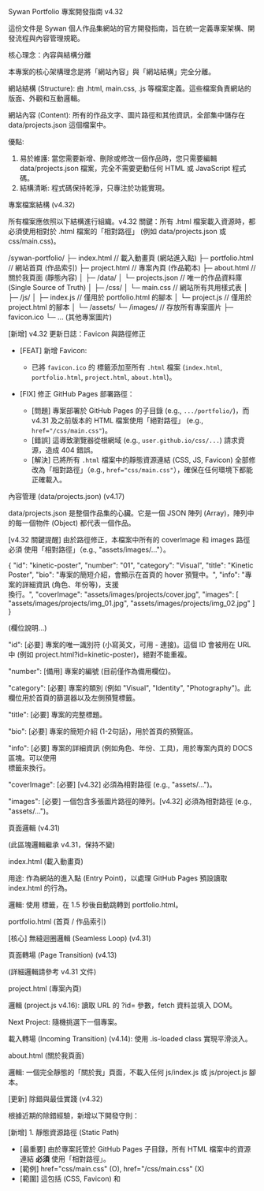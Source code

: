 Sywan Portfolio 專案開發指南 v4.32

這份文件是 Sywan 個人作品集網站的官方開發指南，旨在統一定義專案架構、開發流程與內容管理規範。

核心理念：內容與結構分離

本專案的核心架構理念是將「網站內容」與「網站結構」完全分離。

網站結構 (Structure): 由 .html, main.css, .js 等檔案定義。這些檔案負責網站的版面、外觀和互動邏輯。

網站內容 (Content): 所有的作品文字、圖片路徑和其他資訊，全部集中儲存在 data/projects.json 這個檔案中。

優點:

1.  易於維護: 當您需要新增、刪除或修改一個作品時，您只需要編輯 data/projects.json 檔案，完全不需要更動任何 HTML 或 JavaScript 程式碼。
2.  結構清晰: 程式碼保持乾淨，只專注於功能實現。


專案檔案結構 (v4.32)

所有檔案應依照以下結構進行組織。v4.32 關鍵：所有 .html 檔案載入資源時，都必須使用相對於 .html 檔案的「相對路徑」 (例如 data/projects.json 或 css/main.css)。

/sywan-portfolio/
├─ index.html       // 載入動畫頁 (網站進入點)
├─ portfolio.html   // 網站首頁 (作品索引)
├─ project.html     // 專案內頁 (作品範本)
├─ about.html       // 關於我頁面 (靜態內容)
│
├─ /data/
│  └─ projects.json  // 唯一的作品資料庫 (Single Source of Truth)
│
├─ /css/
│  └─ main.css       // 網站所有共用樣式表
│
├─ /js/
│  ├─ index.js       // 僅用於 portfolio.html 的腳本
│  └─ project.js     // 僅用於 project.html 的腳本
│
└─ /assets/
   └─ /images/       // 存放所有專案圖片
      ├─ favicon.ico
      └─ ... (其他專案圖片)


[新增] v4.32 更新日誌：Favicon 與路徑修正

-   [FEAT] 新增 Favicon:
    -   已將 `favicon.ico` 的 <link> 標籤添加至所有 `.html` 檔案 (`index.html`, `portfolio.html`, `project.html`, `about.html`)。

-   [FIX] 修正 GitHub Pages 部署路徑：
    -   [問題] 專案部署於 GitHub Pages 的子目錄 (e.g., `.../portfolio/`)，而 v4.31 及之前版本的 HTML 檔案使用「絕對路徑」 (e.g., `href="/css/main.css"`)。
    -   [錯誤] 這導致瀏覽器從根網域 (e.g., `user.github.io/css/...`) 請求資源，造成 404 錯誤。
    -   [解決] 已將所有 `.html` 檔案中的靜態資源連結 (CSS, JS, Favicon) 全部修改為「相對路徑」（e.g., `href="css/main.css"`），確保在任何環境下都能正確載入。


內容管理 (data/projects.json) (v4.17)

data/projects.json 是整個作品集的心臟。它是一個 JSON 陣列 (Array)，陣列中的每一個物件 (Object) 都代表一個作品。

[v4.32 關鍵提醒] 由於路徑修正，本檔案中所有的 coverImage 和 images 路徑 必須 使用「相對路徑」（e.g., "assets/images/..."）。

{
  "id": "kinetic-poster",
  "number": "01",
  "category": "Visual",
  "title": "Kinetic Poster",
  "bio": "專案的簡短介紹，會顯示在首頁的 hover 預覽中。",
  "info": "專案的詳細資訊 (角色、年份等)，支援 <br> 換行。",
  "coverImage": "assets/images/projects/cover.jpg",
  "images": [
    "assets/images/projects/img_01.jpg",
    "assets/images/projects/img_02.jpg"
  ]
}


(欄位說明...)

"id": [必要] 專案的唯一識別符 (小寫英文，可用 - 連接)。這個 ID 會被用在 URL 中 (例如 project.html?id=kinetic-poster)，絕對不能重複。

"number": [備用] 專案的編號 (目前僅作為備用欄位)。

"category": [必要] 專案的類別 (例如 "Visual", "Identity", "Photography")。此欄位用於首頁的篩選器以及左側預覽標籤。

"title": [必要] 專案的完整標題。

"bio": [必要] 專案的簡短介紹 (1-2句話)，用於首頁的預覽區。

"info": [必要] 專案的詳細資訊 (例如角色、年份、工具)，用於專案內頁的 DOCS 區塊。可以使用 <br> 標籤來換行。

"coverImage": [必要] [v4.32] 必須為相對路徑 (e.g., "assets/...")。

"images": [必要] 一個包含多張圖片路徑的陣列。[v4.32] 必須為相對路徑 (e.g., "assets/...")。

頁面邏輯 (v4.31)

(此區塊邏輯繼承 v4.31，保持不變)

index.html (載入動畫頁)

用途: 作為網站的進入點 (Entry Point)，以處理 GitHub Pages 預設讀取 index.html 的行為。

邏輯: 使用 <meta http-equiv="refresh"> 標籤，在 1.5 秒後自動跳轉到 portfolio.html。

portfolio.html (首頁 / 作品索引)

[核心] 無縫迴圈邏輯 (Seamless Loop) (v4.31)

頁面轉場 (Page Transition) (v4.13)

(詳細邏輯請參考 v4.31 文件)

project.html (專案內頁)

邏輯 (project.js v4.16): 讀取 URL 的 ?id= 參數，fetch 資料並填入 DOM。

Next Project: 隨機挑選下一個專案。

載入轉場 (Incoming Transition) (v4.14): 使用 .is-loaded class 實現平滑淡入。

about.html (關於我頁面)

邏輯: 一個完全靜態的「關於我」頁面，不載入任何 js/index.js 或 js/project.js 腳本。

[更新] 除錯與最佳實踐 (v4.32)

根據近期的除錯經驗，新增以下開發守則：

[新增] 1. 靜態資源路徑 (Static Path)

-   [最重要] 由於專案託管於 GitHub Pages 子目錄，所有 HTML 檔案中的資源連結 **必須** 使用「相對路徑」。
-   [範例] href="css/main.css" (O), href="/css/main.css" (X)
-   [範圍] 這包括 <link> (CSS, Favicon) 和 <script> (JS) 標籤。


[原 v4.25] 2. 驗證 fetch 路徑 (Verify fetch Path)

-   [最重要] 專案中最常發生的致命錯誤，是 index.js 或 project.js 中的 fetch() 路徑與本指南中定義的檔案結構不符。
-   [路徑] 路徑必須為：`./data/projects.json` 或 `data/projects.json`。
-   [錯誤] 如果 fetch 404 失敗，.then() 區塊將不會執行，導致所有 JS 功能（滾動、篩選、點擊）全部靜默失敗。


[新增] 3. JSON 內部路徑 (JSON-Internal Path)

-   [最重要] 承上兩點，`data/projects.json` 檔案 **內部** 儲存的所有圖片路徑 (e.g., `coverImage`, `images` 陣列) **也必須** 使用「相對路徑」。
-   [範例] "coverImage": "assets/images/projectA.jpg" (O)
-   [範例] "coverImage": "/assets/images/projectA.jpg" (X)
-   [狀態] 這是 v4.32 之後需要立即檢查並修正的關鍵任務。


[原 v4.25] 4. DOMContentLoaded 作用域 (Scoping)

-   所有需要與 DOM 互動的程式碼（例如 getElementById, addEventListener），必須被包裹在 document.addEventListener('DOMContentLoaded', () => { ... }); 事件監聽器之內。


[原 v4.25] 5. 響應式事件綁定 (Responsive Event Binding)

-   對於在桌面版（滾輪）和手機版（觸控）有不同互動的邏輯，事件監聽器必須在 window.resize 事件觸發時重新評估。
-   應使用一個專門的函式（如 bindScrollListeners()）來先「移除舊監聽器」，再「根據當前寬度綁定新監聽器」。


[原 v4.25] 6. 漸進式開發 (Incremental Development)

-   當新增複雜的非核心功能時（例如 Tone.js 音效），應在確保核心功能（滾動、篩選）穩定的基礎上，逐一添加。


[新增] 滾動邏輯演進 (v4.28 - v4.31)

(此區塊邏輯繼承 v4.31，保持不變)

-   [問題 (v4.28)] 置中 vs 平滑度衝突
    -   我們發現在 padding 方案下，桌面版的 behavior: 'smooth' (平滑滾動) 與 300ms 的節流 (DESKTOP_WHEEL_THROTTLE) 存在根本性衝突。
    
-   [決策 (v4.29)] 體驗優先於動畫
    -   index.js 中的 handleWheelScroll (桌面滾輪) 和 handleItemClick (桌面點擊) 被修改為使用 setActiveItem(..., false)。
    -   這將滾動行為從 behavior: 'smooth' (平滑) 改為 behavior: 'auto' (立即貼齊)，徹底解決了桌面版的所有滾動延遲和置中失敗的問題。
    
-   [決策 (v4.31)] 解決視覺中斷
    -   為了進一步解決 v4.29 方案中「空 padding」的視覺中斷問題，v4.31 引入了「無縫迴圈」架構，用「複製體」取代了 padding，實現了視覺和功能的雙重無限迴圈。